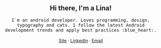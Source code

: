 <h2 align='center'> Hi there, I'm a Lina!</h2>
<p align="center">
   <samp>I`m an android developer. 
Loves programming, design, typography and cats. 
I follow the latest Android development trends and apply best practices :blue_heart:.</samp>
  <br><br>
  <a href="https://developer-kaczmarek.github.io/">Site</a> · <a href="https://www.linkedin.com/in/angelina-podbolotova-ba6b401ab/">LinkedIn</a> · <a href="mailto:developer.kaczmarek@yandex.ru">Email</a>
  <br>
</p>
